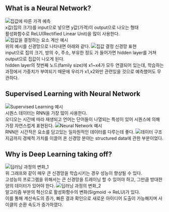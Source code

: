 ## What is a Neural Network?
![집값에 따른 가격 예측](https://user-images.githubusercontent.com/39797969/73122304-9f7c0100-3fc6-11ea-9acf-ce1cd21620db.PNG)  
x값(집의 크기)를 input으로 넣으면 y값(가격)이 output으로 나오는 형태  
활성화함수로 ReLU(Rectified Linear Unit)을 많이 사용한다.
![집값을 결정하는 요소 계산 예시](https://user-images.githubusercontent.com/39797969/73122299-8f642180-3fc6-11ea-8f3f-37be257f877e.PNG)  
위의 예시를 신경망으로 나타내면 아래와 같다.
![집값 결정 신경망 표현](https://user-images.githubusercontent.com/39797969/73122314-b6225800-3fc6-11ea-8646-8f8f9cc31e1a.PNG)  
input으로 집의 크기, 방의 수, 주소, 부유한 정도 가 들어가면 hidden layer를 거쳐 output으로 집값이 나오게 된다.  
hidden layer의 첫번째 노드(family size)에 x1~x4가 모두 연결되어 있는데, 학습하는 과정에서 가중치가 부여되기 때문에 우리가 x1,x2와만 관련있을 것으로 예측했어도 무관하다.
## Supervised Learning with Neural Network
![Supervised Learning 예시](https://user-images.githubusercontent.com/39797969/73122320-c0dced00-3fc6-11ea-827e-208d75e2ac32.PNG)  
시퀀스 데이터는 RNN을 가장 많이 사용한다.  
오디오는 시간에 따라 재생되고 언어는 단어들이 나열되는 특성이 있어 시퀀스에 의해 가장 자연스럽게 표현된다.
![Neural Network 예시](https://user-images.githubusercontent.com/39797969/73122328-ce927280-3fc6-11ea-8afd-ba7510e467ad.PNG)  
RNN은 시간적은 요소를 담고있는 일차원적인 데이터를 다루는데 좋다.
![데이터 구조](https://user-images.githubusercontent.com/39797969/73122336-d94d0780-3fc6-11ea-9cc6-13e456943a16.PNG)  
지금까지 경체적 가치를 이끌어 온 신경망 분야는 structured data에 관한 부분이었다.
## Why is Deep Learning taking off?
![딥러닝 과정의 변화_1](https://user-images.githubusercontent.com/39797969/73122337-e5d16000-3fc6-11ea-8db6-95c1f9f3a1d8.PNG)  
위 그래프와 같이 매우 큰 신경망을 학습시키는 경우 성능이 향상될 수 있다.  
고성능의 프로그램을 위해서는 큰 신경망을 트레이닝 할 수 있어야 하고, 그만큼 방대한 양의 데이터가 있어야 한다.
![딥러닝 과정의 변화_2](https://user-images.githubusercontent.com/39797969/73122341-eff35e80-3fc6-11ea-82b4-00fcbb49f759.PNG)  
알고리즘 부분의 혁신으로 활성화함수의 변화(Sigmoid -> ReLU)가 있다.  
이를 통해 계산속도의 증가, 빠른 결과 확인으로 새로운 아이디어 도출이 가능해지며 사이클의 순환 속도가 증가하였다.